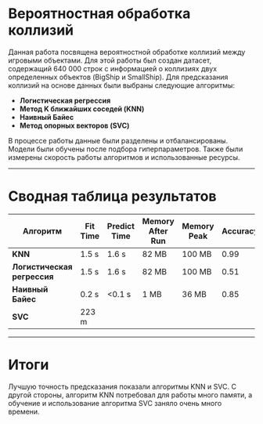 # Вероятностная обработка коллизий

Данная работа посвящена вероятностной обработке коллизий между игровыми объектами. Для этой работы был создан датасет, содержащий 640 000 строк с информацией о коллизиях двух определенных объектов (BigShip и SmallShip). Для предсказания коллизий на основе данных были выбраны следующие алгоритмы:  
- **Логистическая регрессия**  
- **Метод K ближайших соседей (KNN)**  
- **Наивный Байес**  
- **Метод опорных векторов (SVC)**  

В процессе работы данные были разделены и отбалансированы. Модели были обучены после подбора гиперпараметров. Также были измерены скорость работы алгоритмов и использованные ресурсы.

---
# Сводная таблица результатов

| Алгоритм                | Fit Time | Predict Time | Memory After Run | Memory Peak | Accuracy | F1 Score (0) | F1 Score (1) |
|-------------------------|----------|--------------|------------------|-------------|----------|--------------|--------------|
| **KNN**                 | 1.5 s    | 1.6 s        | 82 MB            | 100 MB      | 0.99     | 1.00         | 0.90         |
| **Логистическая регрессия** | 1.5 s    | 1.6 s        | 82 MB            | 100 MB      | 0.51     | 0.66         | 0.09         |
| **Наивный Байес**       | 0.2 s    | <0.1 s       | 1 MB             | 36 MB       | 0.85     | 0.91         | 0.35         |
| **SVC**                 |223 m          |              |                  |             |          |0.85              |0.85              |

---
# Итоги

Лучшую точность предсказания показали алгоритмы KNN и SVC. С другой стороны, алгоритм KNN потребовал для работы много памяти, а обучение и использование алгоритма SVC заняло очень много времени.
